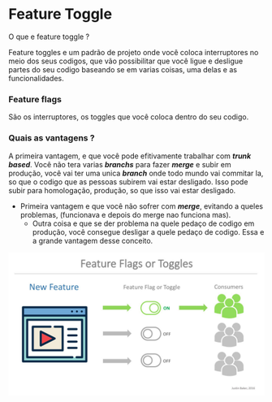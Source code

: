 # Feature Toggle

O que e feature toggle ?

Feature toggles e um padrão de projeto onde você coloca interruptores no meio dos seus codigos, que vão possibilitar que você ligue e desligue partes do seu codigo baseando se em varias coisas, uma delas e as funcionalidades.

### Feature flags

São os interruptores, os toggles que você coloca dentro do seu codigo.

### Quais as vantagens ?

A primeira vantagem, e que você pode efitivamente trabalhar com ***trunk based***. Você não tera varias ***branchs*** para fazer ***merge*** e subir em produção, você vai ter uma unica ***branch*** onde todo mundo vai commitar la, so que o codigo que as pessoas subirem vai estar desligado. Isso pode subir para homologação, produção, so que isso vai estar desligado.

  - Primeira vantagem e que você não sofrer com ***merge***, evitando a queles problemas, (funcionava e depois do merge nao funciona mas).
    - Outra coisa e que se der problema na quele pedaço de codigo em produção, você consegue desligar a quele pedaço de codigo. Essa e a grande vantagem desse conceito.

![feature_toggles](img/feature_toggles.jpeg)